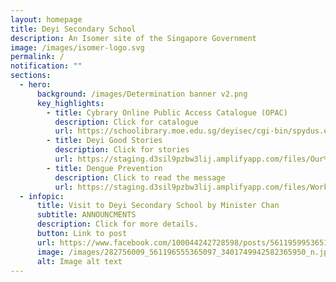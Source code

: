 ```yaml
---
layout: homepage
title: Deyi Secondary School
description: An Isomer site of the Singapore Government
image: /images/isomer-logo.svg
permalink: /
notification: ""
sections:
  - hero:
      background: /images/Determination banner v2.png
      key_highlights:
        - title: Cybrary Online Public Access Catalogue (OPAC)
          description: Click for catalogue
          url: https://schoolibrary.moe.edu.sg/deyisec/cgi-bin/spydus.exe/MSGTRN/WPAC/HOME
        - title: Deyi Good Stories
          description: Click for stories
          url: https://staging.d3sil9pzbw3lij.amplifyapp.com/files/Our%20Deyi%20Stories.pdf
        - title: Dengue Prevention
          description: Click to read the message
          url: https://staging.d3sil9pzbw3lij.amplifyapp.com/files/Working%20Together%20to%20Prevent%20Dengue.pdf
  - infopic:
      title: Visit to Deyi Secondary School by Minister Chan
      subtitle: ANNOUNCMENTS
      description: Click for more details.
      button: Link to post
      url: https://www.facebook.com/100044242728598/posts/561195995365153/?d=n
      image: /images/282756009_561196555365097_3401749942582365950_n.jpg
      alt: Image alt text
---
```

